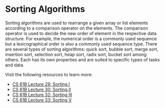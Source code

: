 # Sorting Algorithms

Sorting algorithms are used to rearrange a given array or list elements according to a comparison operator on the elements. The comparison operator is used to decide the new order of element in the respective data structure. For example, the numerical order is a commonly used sequence but a lexicographical order is also a commonly used sequence type. There are several types of sorting algorithms: quick sort, bubble sort, merge sort, insertion sort, selection sort, heap sort, radix sort, bucket sort among others. Each has its own properties and are suited to specific types of tasks and data.

Visit the following resources to learn more:

- [CS 61B Lecture 29: Sorting I](https://archive.org/details/ucberkeley_webcast_EiUvYS2DT6I)
- [CS 61B Lecture 30: Sorting II](https://archive.org/details/ucberkeley_webcast_2hTY3t80Qsk)
- [CS 61B Lecture 32: Sorting III](https://archive.org/details/ucberkeley_webcast_Y6LOLpxg6Dc)
- [CS 61B Lecture 33: Sorting V](https://archive.org/details/ucberkeley_webcast_qNMQ4ly43p4)
